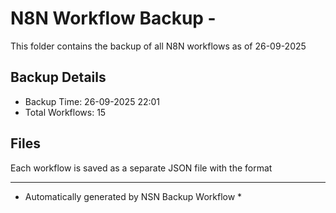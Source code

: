 # N8N Workflow Backup - 
This folder contains the backup of all N8N workflows as of 26-09-2025

## Backup Details
- Backup Time: 26-09-2025 22:01
- Total Workflows: 15

## Files
Each workflow is saved as a separate JSON file with the format

-----------
* Automatically generated by NSN Backup Workflow *